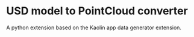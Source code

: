 # USD model to PointCloud converter

A python extension based on the Kaolin app data generator extension.
